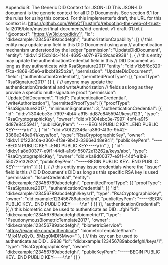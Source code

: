 Appendix B: The Generic DID Context for JSON-LD This JSON-LD document is the generic context for all DID Documents. See section 6.1 for the rules for using this context. For this implementer’s draft, the URL for this context is: https://github.com/WebOfTrustInfo/rebooting-the-web-of-trust- fall2016/blob/master/final-documents/did-context-v1-draft-01.txt { "@context": "https://w3id.org/did/v1", "id": "did:example:123456789abcdefghi", "authorizationCapability": [{ // this entity may update any field in this DID Document using any // authentication mechanism understood by the ledger "permission": "UpdateDidDocument", "entity": "did:v1:215cb1dc-1f44-4695-a07f-97649cad9938" }, { // this entity may update the authenticationCredential field in this // DID Document as long as they authenticate with RsaSignature2017 "entity": "did:v1:b5f8c320-f7ca-4869-85e6-a1bcbf825b2a", "permission": "UpdateDidDocument", "field": ["authenticationCredential"], "permittedProofType": [{ "proofType": "RsaSignature2017" }] }, { // anyone may update the authenticationCredential and writeAuthorization // fields as long as they provide a specific multi-signature proof "permission": "UpdateDidDocument", "field": ["authenticationCredential", "writeAuthorization"], "permittedProofType": [{ "proofType": "RsaSignature2017", "minimumSignatures": 3, "authenticationCredential": [{ "id": "did:v1:304ebc3e-7997-4bf4-a915-dd87e8455941/keys/123", "type": "RsaCryptographicKey", "owner": "did:v1:304ebc3e-7997-4bf4-a915-dd87e8455941", "publicKeyPem": "-----BEGIN PUBLIC KEY...END PUBLIC KEY-----\r\n" }, { "id": "did:v1:0f22346a-a360-4f3e-9b42-3366e348e941/keys/foo", "type": "RsaCryptographicKey", "owner": "did:v1:0f22346a-a360-4f3e-9b42-3366e348e941", "publicKeyPem": "-----BEGIN PUBLIC KEY...END PUBLIC KEY-----\r\n" }, { "id": "did:v1:a8d00377-e9f1-44df-a1b9-55072e13262a/keys/abc", "type": "RsaCryptographicKey", "owner": "did:v1:a8d00377-e9f1-44df-a1b9-55072e13262a", "publicKeyPem": "-----BEGIN PUBLIC KEY...END PUBLIC KEY-----\r\n" }] }] }, { // this entity may issue credentials where the "issuer" field is this // DID Document's DID as long as this specific RSA key is used "permission": "IssueCredential", "entity": "did:example:123456789abcdefghi", "permittedProofType": [{ "proofType": "RsaSignature2017", "authenticationCredential": [{ "id": "did:example:123456789abcdefghi/keys/1", "type": "RsaCryptographicKey", "owner": "did:example:123456789abcdefghi", "publicKeyPem": "-----BEGIN PUBLIC KEY...END PUBLIC KEY-----\r\n" } }] }], "authenticationCredential": [{ // this biometric can be used to authenticate as DID ...fghi "id": "did:example:123456789abcdefghi/biometric/1", "type": "PseudonymousBiometricTemplate2017", "owner": "did:example:123456789abcdefghi", "biometricService": "https://example.com/authenticate" "biometricTemplateShard": "Mjk4MzQyO...5Mzg0MDI5Mwo=" }, { // this key can be used to authenticate as DID ...9938 "id": "did:example:123456789abcdefghi/keys/1", "type": "RsaCryptographicKey", "owner": "did:example:123456789abcdefghi", "publicKeyPem": "-----BEGIN PUBLIC KEY...END PUBLIC KEY-----\r\n" }] }
